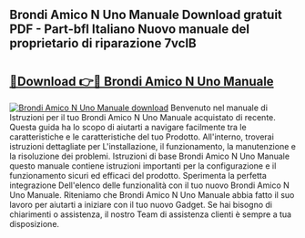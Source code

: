 ## Brondi Amico N Uno Manuale Download gratuit PDF - Part-bfl Italiano Nuovo manuale del proprietario di riparazione 7vclB

# <h2><a href="http://dfa0mo.blite.top/?on=Brondi+Amico+N+Uno+Manuale">🔗Download 👉🔴 Brondi Amico N Uno Manuale</a></h2>

[![Brondi Amico N Uno Manuale download](https://i.imgur.com/lujVjoI.png)](http://dfa0mo.blite.top/?on=Brondi+Amico+N+Uno+Manuale)
Benvenuto nel manuale di Istruzioni per il tuo Brondi Amico N Uno Manuale acquistato di recente. Questa guida ha lo scopo di aiutarti a navigare facilmente tra le caratteristiche e le caratteristiche del tuo Prodotto. All'interno, troverai istruzioni dettagliate per L'installazione, il funzionamento, la manutenzione e la risoluzione dei problemi. Istruzioni di base Brondi Amico N Uno Manuale questo manuale contiene istruzioni importanti per la configurazione e il funzionamento sicuri ed efficaci del prodotto. Sperimenta la perfetta integrazione Dell'elenco delle funzionalità con il tuo nuovo Brondi Amico N Uno Manuale. Riteniamo che Brondi Amico N Uno Manuale abbia fatto il suo lavoro per aiutarti a iniziare con il tuo nuovo Gadget. Se hai bisogno di chiarimenti o assistenza, il nostro Team di assistenza clienti è sempre a tua disposizione.
